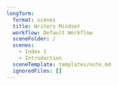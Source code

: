 ```yaml
---
longform:
  format: scenes
  title: Writers Mindset
  workflow: Default Workflow
  sceneFolder: /
  scenes:
    - Index 1
    - Introduction
  sceneTemplate: templates/note.md
  ignoredFiles: []
---
```

